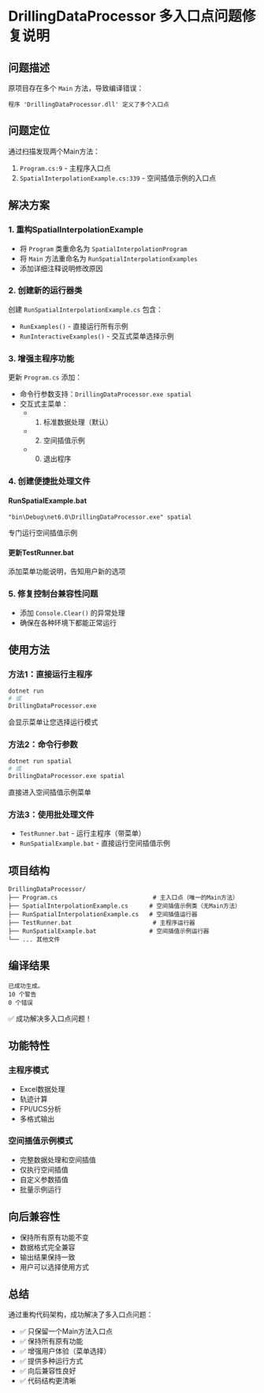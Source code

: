 # DrillingDataProcessor 多入口点问题修复说明

## 问题描述

原项目存在多个 `Main` 方法，导致编译错误：
```
程序 'DrillingDataProcessor.dll' 定义了多个入口点
```

## 问题定位

通过扫描发现两个Main方法：
1. `Program.cs:9` - 主程序入口点
2. `SpatialInterpolationExample.cs:339` - 空间插值示例的入口点

## 解决方案

### 1. 重构SpatialInterpolationExample
- 将 `Program` 类重命名为 `SpatialInterpolationProgram`
- 将 `Main` 方法重命名为 `RunSpatialInterpolationExamples`
- 添加详细注释说明修改原因

### 2. 创建新的运行器类
创建 `RunSpatialInterpolationExample.cs` 包含：
- `RunExamples()` - 直接运行所有示例
- `RunInteractiveExamples()` - 交互式菜单选择示例

### 3. 增强主程序功能
更新 `Program.cs` 添加：
- 命令行参数支持：`DrillingDataProcessor.exe spatial`
- 交互式主菜单：
  - 1. 标准数据处理（默认）
  - 2. 空间插值示例
  - 0. 退出程序

### 4. 创建便捷批处理文件

#### RunSpatialExample.bat
```batch
"bin\Debug\net6.0\DrillingDataProcessor.exe" spatial
```
专门运行空间插值示例

#### 更新TestRunner.bat
添加菜单功能说明，告知用户新的选项

### 5. 修复控制台兼容性问题
- 添加 `Console.Clear()` 的异常处理
- 确保在各种环境下都能正常运行

## 使用方法

### 方法1：直接运行主程序
```bash
dotnet run
# 或
DrillingDataProcessor.exe
```
会显示菜单让您选择运行模式

### 方法2：命令行参数
```bash
dotnet run spatial
# 或
DrillingDataProcessor.exe spatial
```
直接进入空间插值示例菜单

### 方法3：使用批处理文件
- `TestRunner.bat` - 运行主程序（带菜单）
- `RunSpatialExample.bat` - 直接运行空间插值示例

## 项目结构

```
DrillingDataProcessor/
├── Program.cs                           # 主入口点（唯一的Main方法）
├── SpatialInterpolationExample.cs      # 空间插值示例类（无Main方法）
├── RunSpatialInterpolationExample.cs   # 空间插值运行器
├── TestRunner.bat                       # 主程序运行器
├── RunSpatialExample.bat               # 空间插值示例运行器
└── ... 其他文件
```

## 编译结果

```
已成功生成。
10 个警告
0 个错误
```

✅ 成功解决多入口点问题！

## 功能特性

### 主程序模式
- Excel数据处理
- 轨迹计算
- FPI/UCS分析
- 多格式输出

### 空间插值示例模式
- 完整数据处理和空间插值
- 仅执行空间插值
- 自定义参数插值
- 批量示例运行

## 向后兼容性

- 保持所有原有功能不变
- 数据格式完全兼容
- 输出结果保持一致
- 用户可以选择使用方式

## 总结

通过重构代码架构，成功解决了多入口点问题：
- ✅ 只保留一个Main方法入口点
- ✅ 保持所有原有功能
- ✅ 增强用户体验（菜单选择）
- ✅ 提供多种运行方式
- ✅ 向后兼容性良好
- ✅ 代码结构更清晰